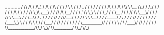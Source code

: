 <!--
**any-truers/any-truers** is a ✨ _special_ ✨ repository because its `README.md` (this file) appears on your GitHub profile.

Here are some ideas to get you started:

- 🔭 I’m currently working on ...
- 🌱 I’m currently learning ...
- 👯 I’m looking to collaborate on ...
- 🤔 I’m looking for help with ...
- 💬 Ask me about ...
- 📫 How to reach me: ...
- 😄 Pronouns: ...
- ⚡ Fun fact: ...
-->
<p>
           _               _      _                  _       _  
          / /\            /\ \   /\_\               / /\    / /\
         / /  \          /  \ \ / / /         _    / / /   / / /
        / / /\ \        / /\ \ \\ \ \__      /\_\ / /_/   / / / 
       / / /\ \ \      / / /\ \_\\ \___\    / / // /\ \__/ / /  
      / / /\ \_\ \    / / /_/ / / \__  /   / / // /\ \___\/ /   
     / / /\ \ \___\  / / /__\/ /  / / /   / / // / /\/___/ /    
    / / /  \ \ \__/ / / /_____/  / / /   / / // / /   / / /     
   / / /____\_\ \  / / /\ \ \   / / /___/ / // / /   / / /      
  / / /__________\/ / /  \ \ \ / / /____\/ // / /   / / /       
  \/_____________/\/_/    \_\/ \/_________/ \/_/    \/_/        
</p>
